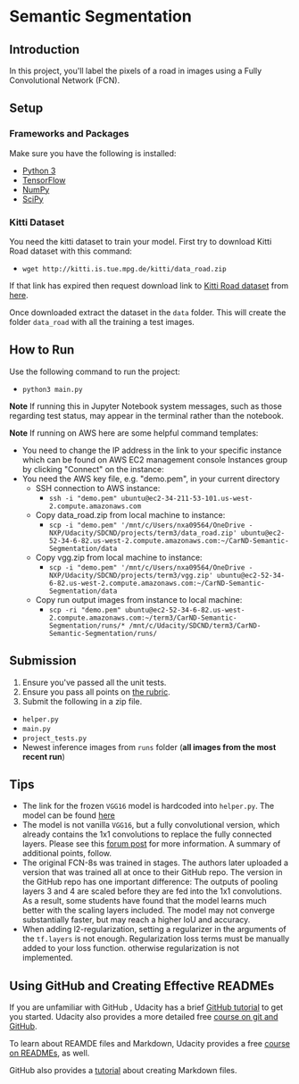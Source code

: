 # Semantic Segmentation
## Introduction
In this project, you'll label the pixels of a road in images using a Fully Convolutional Network (FCN).

## Setup
### Frameworks and Packages
Make sure you have the following is installed:
 - [Python 3](https://www.python.org/)
 - [TensorFlow](https://www.tensorflow.org/)
 - [NumPy](http://www.numpy.org/)
 - [SciPy](https://www.scipy.org/)
 
### Kitti Dataset
You need the kitti dataset to train your model.  First try to download Kitti Road dataset with this command:
 - `wget http://kitti.is.tue.mpg.de/kitti/data_road.zip`
 
If that link has expired then request download link to [Kitti Road dataset](http://www.cvlibs.net/datasets/kitti/eval_road.php) from [here](http://www.cvlibs.net/download.php?file=data_road.zip).

Once downloaded extract the dataset in the `data` folder.  This will create the folder `data_road` with all the training a test images.

## How to Run
Use the following command to run the project:

- `python3 main.py`

**Note** If running this in Jupyter Notebook system messages, such as those regarding test status, may appear in the terminal rather than the notebook.

**Note** If running on AWS here are some helpful command templates:
 - You need to change the IP address in the link to your specific instance which can be found on AWS EC2 management console Instances group by clicking "Connect" on the instance:
 - You need the AWS key file, e.g. "demo.pem", in your current directory
    - SSH connection to AWS instance:
        - `ssh -i "demo.pem" ubuntu@ec2-34-211-53-101.us-west-2.compute.amazonaws.com`
    - Copy data_road.zip from local machine to instance:
        - `scp -i "demo.pem" '/mnt/c/Users/nxa09564/OneDrive - NXP/Udacity/SDCND/projects/term3/data_road.zip' ubuntu@ec2-52-34-6-82.us-west-2.compute.amazonaws.com:~/CarND-Semantic-Segmentation/data`
    - Copy vgg.zip from local machine to instance:
        - `scp -i "demo.pem" '/mnt/c/Users/nxa09564/OneDrive - NXP/Udacity/SDCND/projects/term3/vgg.zip' ubuntu@ec2-52-34-6-82.us-west-2.compute.amazonaws.com:~/CarND-Semantic-Segmentation/data`
    - Copy run output images from instance to local machine:
        - `scp -ri "demo.pem" ubuntu@ec2-52-34-6-82.us-west-2.compute.amazonaws.com:~/term3/CarND-Semantic-Segmentation/runs/* /mnt/c/Udacity/SDCND/term3/CarND-Semantic-Segmentation/runs/`


## Submission
1. Ensure you've passed all the unit tests.
2. Ensure you pass all points on [the rubric](https://review.udacity.com/#!/rubrics/989/view).
3. Submit the following in a zip file.
 - `helper.py`
 - `main.py`
 - `project_tests.py`
 - Newest inference images from `runs` folder  (**all images from the most recent run**)
 
## Tips
- The link for the frozen `VGG16` model is hardcoded into `helper.py`.  The model can be found [here](https://s3-us-west-1.amazonaws.com/udacity-selfdrivingcar/vgg.zip)
- The model is not vanilla `VGG16`, but a fully convolutional version, which already contains the 1x1 convolutions to replace the fully connected layers. Please see this [forum post](https://discussions.udacity.com/t/here-is-some-advice-and-clarifications-about-the-semantic-segmentation-project/403100/8?u=subodh.malgonde) for more information.  A summary of additional points, follow. 
- The original FCN-8s was trained in stages. The authors later uploaded a version that was trained all at once to their GitHub repo.  The version in the GitHub repo has one important difference: The outputs of pooling layers 3 and 4 are scaled before they are fed into the 1x1 convolutions.  As a result, some students have found that the model learns much better with the scaling layers included. The model may not converge substantially faster, but may reach a higher IoU and accuracy. 
- When adding l2-regularization, setting a regularizer in the arguments of the `tf.layers` is not enough. Regularization loss terms must be manually added to your loss function. otherwise regularization is not implemented.
 
## Using GitHub and Creating Effective READMEs
If you are unfamiliar with GitHub , Udacity has a brief [GitHub tutorial](http://blog.udacity.com/2015/06/a-beginners-git-github-tutorial.html) to get you started. Udacity also provides a more detailed free [course on git and GitHub](https://www.udacity.com/course/how-to-use-git-and-github--ud775).

To learn about REAMDE files and Markdown, Udacity provides a free [course on READMEs](https://www.udacity.com/courses/ud777), as well. 

GitHub also provides a [tutorial](https://guides.github.com/features/mastering-markdown/) about creating Markdown files.
